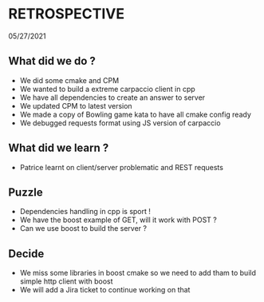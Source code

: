 # RETROSPECTIVE

05/27/2021

## What did we do ?
- We did some cmake and CPM
- We wanted to build a extreme carpaccio client in cpp
- We have all dependencies to create an answer to server
- We updated CPM to latest version
- We made a copy of Bowling game kata to have all cmake config ready
- We debugged requests format using JS version of carpaccio


## What did we learn ?
- Patrice learnt on client/server problematic and REST requests


## Puzzle
- Dependencies handling in cpp is sport !
- We have the boost example of GET, will it work with POST ?
- Can we use boost to build the server ?

## Decide
- We miss some libraries in boost cmake so we need to add tham to build simple http client with boost
- We will add a Jira ticket to continue working on that